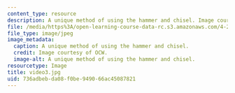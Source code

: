 ```yaml
---
content_type: resource
description: A unique method of using the hammer and chisel. Image courtesy of OCW.
file: /media/https%3A/open-learning-course-data-rc.s3.amazonaws.com/4-296-furniture-making-spring-2005/736adbebda08f0be949066ac45087821_video3.jpg
file_type: image/jpeg
image_metadata:
  caption: A unique method of using the hammer and chisel.
  credit: Image courtesy of OCW.
  image-alt: A unique method of using the hammer and chisel.
resourcetype: Image
title: video3.jpg
uid: 736adbeb-da08-f0be-9490-66ac45087821
---
```

